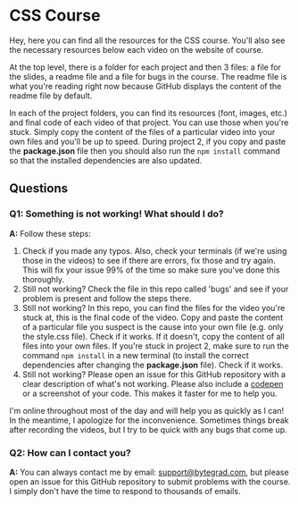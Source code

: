 # CSS Course

Hey, here you can find all the resources for the CSS course. You'll also see the necessary resources below each video on the website of course.

At the top level, there is a folder for each project and then 3 files: a file for the slides, a readme file and a file for bugs in the course. The readme file is what you're reading right now because GitHub displays the content of the readme file by default.

In each of the project folders, you can find its resources (font, images, etc.) and final code of each video of that project. You can use those when you're stuck. Simply copy the content of the files of a particular video into your own files and you'll be up to speed. During project 2, if you copy and paste the **package.json** file then you should also run the `npm install` command so that the installed dependencies are also updated.

## Questions

### Q1: Something is not working! What should I do?
**A:** Follow these steps:
1. Check if you made any typos. Also, check your terminals (if we're using those in the videos) to see if there are errors, fix those and try again. This will fix your issue 99% of the time so make sure you've done this thoroughly.
2. Still not working? Check the file in this repo called 'bugs' and see if your problem is present and follow the steps there.
3. Still not working? In this repo, you can find the files for the video you're stuck at, this is the final code of the video. Copy and paste the content of a particular file you suspect is the cause into your own file (e.g. only the style.css file). Check if it works. If it doesn't, copy the content of all files into your own files. If you're stuck in project 2, make sure to run the command `npm install` in a new terminal (to install the correct dependencies after changing the **package.json** file). Check if it works.
4. Still not working? Please open an issue for this GitHub repository with a clear description of what's not working. Please also include a [codepen](https://codepen.io/pen/) or a screenshot of your code. This makes it faster for me to help you.
    
I'm online throughout most of the day and will help you as quickly as I can! In the meantime, I apologize for the inconvenience. Sometimes things break after recording the videos, but I try to be quick with any bugs that come up.

### Q2: How can I contact you?
**A:** You can always contact me by email: support@bytegrad.com, but please open an issue for this GitHub repository to submit problems with the course. I simply don't have the time to respond to thousands of emails.
